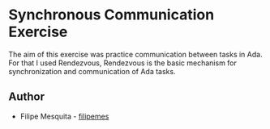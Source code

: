 # Synchronous Communication Exercise

The aim of this exercise was practice communication between tasks in Ada. For that I used Rendezvous, Rendezvous is the basic mechanism for synchronization and communication of Ada tasks. 

## Author

* Filipe Mesquita - [filipemes](https://github.com/filipemes)
